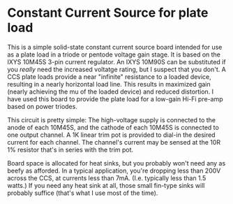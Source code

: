 # Constant Current Source for plate load

This is a simple solid-state constant current source board intended for
use as a plate load in a triode or pentode voltage gain stage.  It is based
on the IXYS 10M45S 3-pin current regulator.  An IXYS 10M90S can be substituted
if you _really_ need the increased voltatge rating, but I suspect that you
don't.  A CCS plate loads provide a near "infinite" resistance to a loaded
device, resulting in a nearly horizontal load line.  This results in maximized
gain (nearly achieving the mu of the loaded device) and reduced distortion.
I have used this board to provide the plate load for a low-gain Hi-Fi pre-amp
based on power triodes.

This circuit is pretty simple: The high-voltage supply is connected to the
anode of each 10M45S, and the cathode of each 10M45S is connected to one
output channel.  A 1K linear trim pot is provided to dial-in the desired
current for each channel.  The channel's current may be sensed at the 10R 1%
resistor that's in series with the trim pot.

Board space is allocated for heat sinks, but you probably won't need any as
beefy as afforded.  In a typical application, you're dropping less than 200V
across the CCS, at currents less than 7mA.  (I.e. typically less than 1.5
watts.) If you need any heat sink at all, those small fin-type sinks will
probably suffice (that's what I use most of the time).
